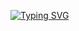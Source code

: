 [![Typing SVG](https://readme-typing-svg.demolab.com?font=JetBrains+mono&weight=500&size=24&pause=1000&color=1B1B1B&repeat=false&width=200&height=48&lines=MARSHMEOWLLO)](https://git.io/typing-svg)

